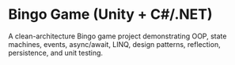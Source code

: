 # Bingo Game (Unity + C#/.NET)
A clean-architecture Bingo game project demonstrating OOP, state machines, events, async/await, LINQ, 
design patterns, reflection, persistence, and unit testing.
